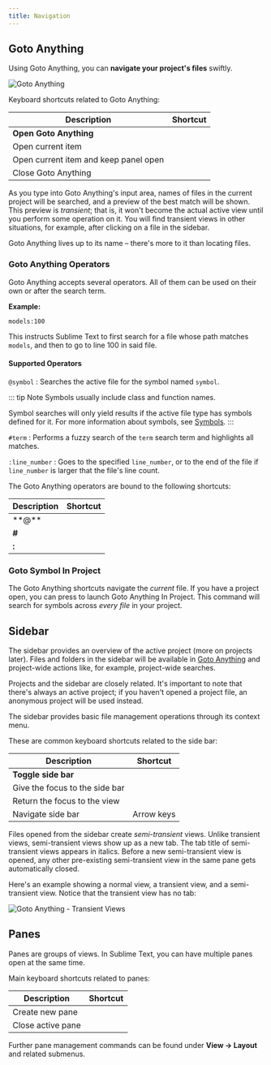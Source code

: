 ```yaml
---
title: Navigation
---
```


## Goto Anything

Using Goto Anything,
you can **navigate your project's files** swiftly.

![Goto Anything](./images/goto.png)

Keyboard shortcuts related to Goto Anything:

| Description                           | Shortcut           |
| ------------------------------------- | ------------------ |
| **Open Goto Anything**                | <Key k="ctrl+p" /> |
| Open current item                     | <Key k="enter" />  |
| Open current item and keep panel open | <Key k="right" />  |
| Close Goto Anything                   | <Key k="escape" /> |

As you type into Goto Anything's input area,
names of files in the current project
will be searched,
and a preview of the best match
will be shown.
This preview is *transient*;
that is, it won't become the actual active view
until you perform some operation on it.
You will find transient views in other situations,
for example, after clicking on a file in the sidebar.

Goto Anything lives up to its name –
there's more to it than locating files.


### Goto Anything Operators

Goto Anything accepts several operators.
All of them can be used
on their own or after the search term.

**Example:**

```
models:100
```

This instructs Sublime Text
to first search for a file
whose path matches `models`,
and then to go to line 100 in said file.


#### Supported Operators

`@symbol`
: Searches  the active file
  for the symbol named `symbol`.

  ::: tip Note
  Symbols usually include class and function names.

  Symbol searches will only yield results
  if the active file type
  has symbols defined for it.
  For more information about symbols,
  see [Symbols](/reference/symbols.md).
  :::

`#term`
: Performs a fuzzy search of the `term` search term
  and highlights all matches.

`:line_number`
: Goes to the specified `line_number`,
  or to the end of the file
  if `line_number` is larger
  that the file's line count.

The Goto Anything operators
are bound to the following shortcuts:

| Description | Shortcut               |
| ----------- | ---------------------- |
| \*\*@\*\*   | <Key k="ctrl+r" /> |
| **\#**      | <Key k="ctrl+;" /> |
| **:**       | <Key k="ctrl+g" /> |


### Goto Symbol In Project

The Goto Anything shortcuts navigate the *current* file.
If you have a project open, you can press <Key k="ctrl+shift+r" />
to launch Goto Anything In Project. This command will search
for symbols across *every file* in your project.

## Sidebar

The sidebar provides an overview
of the active project
(more on projects later).
Files and folders in the sidebar
will be available in [Goto Anything](#goto-anything)
and project-wide actions
like, for example, project-wide searches.

<!-- TODO: maybe say "Find in Files" instead. -->

Projects and the sidebar are closely related.
It's important to note
that there's always an active project;
if you haven't opened a project file,
an anonymous project will be used instead.

The sidebar provides basic file management operations
through its context menu.

These are common keyboard shortcuts
related to the side bar:

| Description                    | Shortcut                   |
| ------------------------------ | -------------------------- |
| **Toggle side bar**            | <Key k="ctrl+k, ctrl+b" /> |
| Give the focus to the side bar | <Key k="ctrl+0" />         |
| Return the focus to the view   | <Key k="escape" />         |
| Navigate side bar              | Arrow keys                 |

Files opened from the sidebar
create *semi-transient* views.
Unlike transient views, semi-transient views
show up as a new tab.
The tab title of semi-transient views appears in italics.
Before a new semi-transient view is opened,
any other pre-existing semi-transient view in the same pane
gets automatically closed.

Here's an example showing a normal view, a transient view,
and a semi-transient view.
Notice that the transient view has no tab:

![Goto Anything - Transient Views](./images/goto-details.png)


## Panes

Panes are groups of views.
In Sublime Text, you can have
multiple panes open at the same time.

Main keyboard shortcuts related
to panes:

| Description       | Shortcut                      |
| ----------------- | ----------------------------- |
| Create new pane   | <Key k="ctrl+k, ctrl+up" />   |
| Close active pane | <Key k="ctrl+k, ctrl+down" /> |

Further pane management commands
can be found under **View → Layout**
and related submenus.
